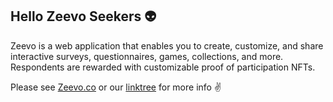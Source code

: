 ## Hello Zeevo Seekers 👽 
 
Zeevo is a web application that enables you to create, customize, and share interactive surveys, questionnaires, games, collections, and more. Respondents are rewarded with customizable proof of participation NFTs. 

Please see [Zeevo.co](https://zeevo.co) or our [linktree](https://linktr.ee/zeevo) for more info ✌️

